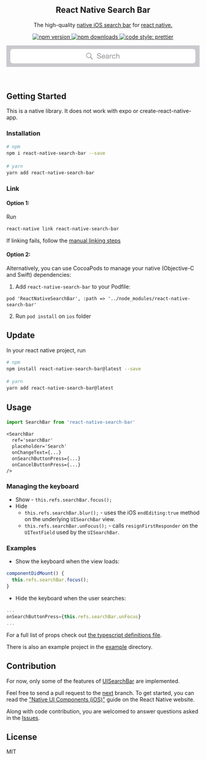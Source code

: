 <h2 align="center">React Native Search Bar</h2>

<p align="center">The high-quality
 <a href="https://developer.apple.com/documentation/uikit/uisearchbar">native iOS search bar</a> for <a href="https://facebook.github.io/react-native/">react native.</a>

<p align="center">
  <a href="https://www.npmjs.com/package/react-native-search-bar">
    <img alt="npm version" src="https://img.shields.io/npm/v/react-native-search-bar.svg?style=flat-square">
  </a>
  <a href="https://www.npmjs.com/package/react-native-react-native-search-bar">
    <img alt="npm downloads" src="https://img.shields.io/npm/dm/react-native-search-bar.svg?style=flat-square">
  </a>
   <a href="https://prettier.io">
    <img alt="code style: prettier" src="https://img.shields.io/badge/code_style-prettier-ff69b4.svg?style=flat-square">
  </a>
</p>

<p align="center">
  <img src="./.github/SearchBar.png"/>
</p>

<br>

## Getting Started

This is a native library. It does not work with expo or create-react-native-app.

### Installation

```Bash
# npm
npm i react-native-search-bar --save

# yarn
yarn add react-native-search-bar
```

### Link
#### Option 1:

Run 
```Bash
react-native link react-native-search-bar
```

If linking fails, follow the
    [manual linking steps](http://facebook.github.io/react-native/docs/linking-libraries-ios.html#manual-linking)

#### Option 2:

Alternatively, you can use CocoaPods to manage your native (Objective-C and Swift) dependencies:
1. Add `react-native-search-bar` to your Podfile:

  ```
  pod 'ReactNativeSearchBar', :path => '../node_modules/react-native-search-bar'
  ```

2. Run `pod install` on `ios` folder

## Update

In your react native project, run

```Bash
# npm
npm install react-native-search-bar@latest --save

# yarn
yarn add react-native-search-bar@latest
```

## Usage

```javascript
import SearchBar from 'react-native-search-bar'
```

```JSX
<SearchBar
  ref='searchBar'
  placeholder='Search'
  onChangeText={...}
  onSearchButtonPress={...}
  onCancelButtonPress={...}
/>
```

### Managing the keyboard

* Show - `this.refs.searchBar.focus();`
* Hide
  * `this.refs.searchBar.blur();` - uses the iOS `endEditing:true` method on the
    underlying `UISearchBar` view.
  * `this.refs.searchBar.unFocus();` - calls `resignFirstResponder` on the
    `UITextField` used by the `UISearchBar`.

### Examples

* Show the keyboard when the view loads:

```javascript
componentDidMount() {
  this.refs.searchBar.focus();
}
```

* Hide the keyboard when the user searches:

```javascript
...
onSearchButtonPress={this.refs.searchBar.unFocus}
...
```

For a full list of props check out
[the typescript definitions file](./src/index.d.ts).

There is also an example project in the [example](./example) directory.

## Contribution

For now, only some of the features of
[UISearchBar](https://developer.apple.com/library/ios/documentation/UIKit/Reference/UISearchBar_Class/)
are implemented.

Feel free to send a pull request to the
[next](https://github.com/umhan35/react-native-search-bar/tree/next) branch. To
get started, you can read the
["Native UI Components (iOS)"](http://facebook.github.io/react-native/docs/native-components-ios.html)
guide on the React Native website.

Along with code contribution, you are welcomed to answer questions asked in the
[Issues](https://github.com/umhan35/react-native-search-bar/issues).

## License

MIT
